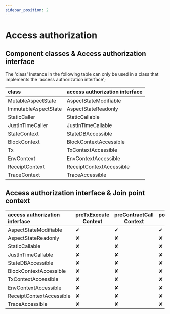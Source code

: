 ```yaml
---
sidebar_position: 2
---
```


# Access authorization


## Component classes & Access authorization interface

The 'class' Instance in the following table can only be used in a class that implements the 'access authorization
interface';

| class                | access authorization interface |
|:---------------------|:-------------------------------|
| MutableAspectState   | AspectStateModifiable          |
| ImmutableAspectState | AspectStateReadonly            |
| StaticCaller         | StaticCallable                 |
| JustInTimeCaller     | JustInTimeCallable             |
| StateContext         | StateDBAccessible              |
| BlockContext         | BlockContextAccessible         |
| Tx                   | TxContextAccessible            |
| EnvContext           | EnvContextAccessible           |
| ReceiptContext       | ReceiptContextAccessible       |
| TraceContext         | TraceAccessible                |

## Access authorization interface & Join point context

| access authorization interface | preTxExecute Context | preContractCall Context | postContractCall Context | postTxExecute Context | postTxCommit Context | onBlockInitialize Context | onBlockFinalize Context | 
|:-------------------------------|----------------------|-------------------------|--------------------------|-----------------------|----------------------|---------------------------|-------------------------|
| AspectStateModifiable          | &#10004;             | &#10004;                | &#10004;                 | &#10004;              | &#10004;             | &#10004;                  | &#10004;                |
| AspectStateReadonly            | &#10008;             | &#10008;                | &#10008;                 | &#10008;              | &#10008;             | &#10008;                  | &#10008;                |
| StaticCallable                 | &#10008;             | &#10008;                | &#10008;                 | &#10008;              | &#10008;             | &#10008;                  | &#10008;                |
| JustInTimeCallable             | &#10008;             | &#10008;                | &#10008;                 | &#10008;              | &#10008;             | &#10008;                  | &#10008;                |
| StateDBAccessible              | &#10008;             | &#10008;                | &#10008;                 | &#10008;              | &#10008;             | &#10008;                  | &#10008;                |
| BlockContextAccessible         | &#10008;             | &#10008;                | &#10008;                 | &#10008;              | &#10008;             | &#10008;                  | &#10008;                |
| TxContextAccessible            | &#10008;             | &#10008;                | &#10008;                 | &#10008;              | &#10008;             | &#10008;                  | &#10008;                |
| EnvContextAccessible           | &#10008;             | &#10008;                | &#10008;                 | &#10008;              | &#10008;             | &#10008;                  | &#10008;                |
| ReceiptContextAccessible       | &#10008;             | &#10008;                | &#10008;                 | &#10008;              | &#10008;             | &#10008;                  | &#10008;                |
| TraceAccessible                | &#10008;             | &#10008;                | &#10008;                 | &#10008;              | &#10008;             | &#10008;                  | &#10008;                |